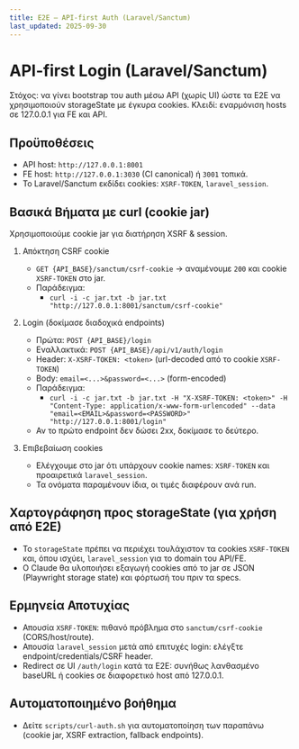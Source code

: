 ```yaml
---
title: E2E — API-first Auth (Laravel/Sanctum)
last_updated: 2025-09-30
---
```


# API-first Login (Laravel/Sanctum)

Στόχος: να γίνει bootstrap του auth μέσω API (χωρίς UI) ώστε τα E2E να χρησιμοποιούν storageState με έγκυρα cookies. Κλειδί: εναρμόνιση hosts σε 127.0.0.1 για FE και API.

## Προϋποθέσεις
- API host: `http://127.0.0.1:8001`
- FE host: `http://127.0.0.1:3030` (CI canonical) ή `3001` τοπικά.
- Το Laravel/Sanctum εκδίδει cookies: `XSRF-TOKEN`, `laravel_session`.

## Βασικά Βήματα με curl (cookie jar)
Χρησιμοποιούμε cookie jar για διατήρηση XSRF & session.

1) Απόκτηση CSRF cookie
   - `GET {API_BASE}/sanctum/csrf-cookie` → αναμένουμε `200` και cookie `XSRF-TOKEN` στο jar.
   - Παράδειγμα:
     - `curl -i -c jar.txt -b jar.txt "http://127.0.0.1:8001/sanctum/csrf-cookie"`

2) Login (δοκίμασε διαδοχικά endpoints)
   - Πρώτα: `POST {API_BASE}/login`
   - Εναλλακτικά: `POST {API_BASE}/api/v1/auth/login`
   - Header: `X-XSRF-TOKEN: <token>` (url-decoded από το cookie `XSRF-TOKEN`)
   - Body: `email=<...>&password=<...>` (form-encoded)
   - Παράδειγμα:
     - `curl -i -c jar.txt -b jar.txt -H "X-XSRF-TOKEN: <token>" -H "Content-Type: application/x-www-form-urlencoded" --data "email=<EMAIL>&password=<PASSWORD>" "http://127.0.0.1:8001/login"`
   - Αν το πρώτο endpoint δεν δώσει 2xx, δοκίμασε το δεύτερο.

3) Επιβεβαίωση cookies
   - Ελέγχουμε στο jar ότι υπάρχουν cookie names: `XSRF-TOKEN` και προαιρετικά `laravel_session`.
   - Τα ονόματα παραμένουν ίδια, οι τιμές διαφέρουν ανά run.

## Χαρτογράφηση προς storageState (για χρήση από E2E)
- Το `storageState` πρέπει να περιέχει τουλάχιστον τα cookies `XSRF-TOKEN` και, όπου ισχύει, `laravel_session` για το domain του API/FE.
- Ο Claude θα υλοποιήσει εξαγωγή cookies από το jar σε JSON (Playwright storage state) και φόρτωσή του πριν τα specs.

## Ερμηνεία Αποτυχίας
- Απουσία `XSRF-TOKEN`: πιθανό πρόβλημα στο `sanctum/csrf-cookie` (CORS/host/route).
- Απουσία `laravel_session` μετά από επιτυχές login: ελέγξτε endpoint/credentials/CSRF header.
- Redirect σε UI `/auth/login` κατά τα E2E: συνήθως λανθασμένο baseURL ή cookies σε διαφορετικό host από 127.0.0.1.

## Αυτοματοποιημένο βοήθημα
- Δείτε `scripts/curl-auth.sh` για αυτοματοποίηση των παραπάνω (cookie jar, XSRF extraction, fallback endpoints).

